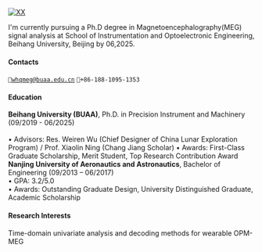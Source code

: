 [![XX](https://img.shields.io/badge/XX-github-blue?logo=github)](https://github.com/XX)

I'm currently pursuing a Ph.D degree in Magnetoencephalography(MEG) signal analysis at School of Instrumentation and Optoelectronic Engineering, Beihang University, Beijing by 06,2025.

#### Contacts 
<code>📧whqmeg@buaa.edu.cn</code> 
<code>📱+86-188-1095-1353</code> 


#### Education  

**Beihang University (BUAA)**, Ph.D. in Precision Instrument and Machinery (09/2019 - 06/2025)   <br>  
• Advisors: Res. Weiren Wu (Chief Designer of China Lunar Exploration Program) / Prof. Xiaolin Ning (Chang Jiang Scholar)
• Awards: First-Class Graduate Scholarship, Merit Student, Top Research Contribution Award 
**Nanjing University of Aeronautics and Astronautics**, Bachelor of Engineering (09/2013 – 06/2017)  
• GPA: 3.2/5.0  
• Awards: Outstanding Graduate Design, University Distinguished Graduate, Academic Scholarship

#### Research Interests  
Time-domain univariate analysis and decoding methods for wearable OPM-MEG